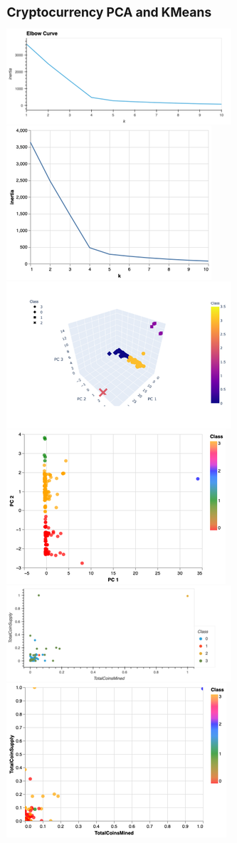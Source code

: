 # Cryptocurrency PCA and KMeans

![](images/elbow_curve_hvplot.png)
![](images/elbow_curve_altair.png)
![](images/3dcluster_pca.png)
![](images/2dcluster_pca.png)
![](images/2dcluster_features_hvplot.png)
![](images/2dcluster_features_altair.png)
